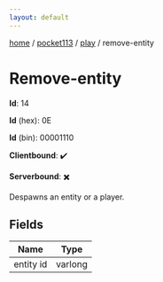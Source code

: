 ```yaml
---
layout: default
---
```


[home](/)  /  [pocket113](/protocol/pocket113)  /  [play](/protocol/pocket113/play)  /  remove-entity

# Remove-entity

**Id**: 14

**Id** (hex): 0E

**Id** (bin): 00001110

**Clientbound**: ✔️

**Serverbound**: ✖️

Despawns an entity or a player.

## Fields

Name | Type
---|---
entity id | varlong

